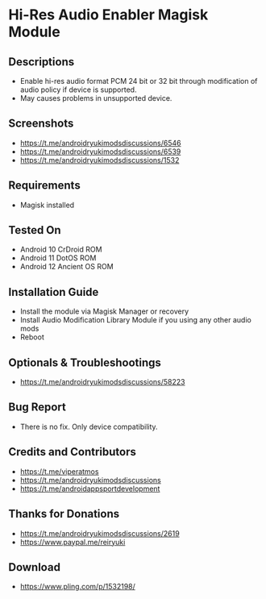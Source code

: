 # Hi-Res Audio Enabler Magisk Module

## Descriptions
- Enable hi-res audio format PCM 24 bit or 32 bit through modification of audio policy if device is supported. 
- May causes problems in unsupported device.

## Screenshots
- https://t.me/androidryukimodsdiscussions/6546
- https://t.me/androidryukimodsdiscussions/6539
- https://t.me/androidryukimodsdiscussions/1532

## Requirements
- Magisk installed

## Tested On
- Android 10 CrDroid ROM
- Android 11 DotOS ROM
- Android 12 Ancient OS ROM

## Installation Guide
- Install the module via Magisk Manager or recovery
- Install Audio Modification Library Module if you using any other audio mods
- Reboot

## Optionals & Troubleshootings
- https://t.me/androidryukimodsdiscussions/58223

## Bug Report
- There is no fix. Only device compatibility.

## Credits and Contributors
- https://t.me/viperatmos
- https://t.me/androidryukimodsdiscussions
- https://t.me/androidappsportdevelopment

## Thanks for Donations
- https://t.me/androidryukimodsdiscussions/2619
- https://www.paypal.me/reiryuki

## Download
- https://www.pling.com/p/1532198/
